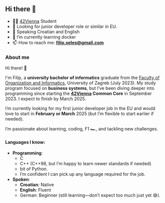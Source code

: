 ## Hi there 👋

<!--
**Sekula34/Sekula34** is a ✨ _special_ ✨ repository because its `README.md` (this file) appears on your GitHub profile.

Here are some ideas to get you started:

- 🔭 I’m currently working on ...
- 🌱 I’m currently learning ...
- 👯 I’m looking to collaborate on ...
- 🤔 I’m looking for help with ...
- 💬 Ask me about ...
- 📫 How to reach me: ...
- 😄 Pronouns: ...
- ⚡ Fun fact: ...
-->

- 🧑‍🎓 [42Vienna](https://www.42vienna.com/en/) Student
- 💼 Looking for junior developer role or similar in EU.
- 💬 Speaking Croatian and English 
- 🌱 I’m currently learning docker 
- 📫 How to reach me: **filip.seles@gmail.com**

### About me 
Hi there! 👋

I'm Filip, a **university bachelor of informatics** graduate from the [Faculty of Organization and Informatics](https://www.foi.unizg.hr/en), University of Zagreb (July 2023). My study program focused on **business systems**, but I’ve been diving deeper into programming since starting the **[42Vienna](https://www.42vienna.com/en/) Common Core** in September 2023. I expect to finish by March 2025.

I’m currently looking for my first junior developer job in the EU and would love to start in **February or March** 2025 (but I’m flexible to start earlier if needed).

I’m passionate about learning, coding, F1 🏎️, and tackling new challenges.

#### Languages I know:

- **Programming**:
	- C
	- C++ (C++98, but I’m happy to learn newer standards if needed)
	- bit of Python.  
	- I’m confident I can pick up any language required for the job.
- **Spoken**:
	- **Croatian**: Native
	- **English**: Fluent
	- German: Beginner (still learning—don’t expect too much just yet 😅).
	
